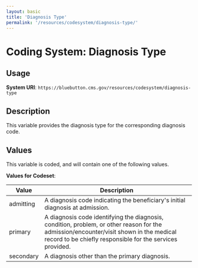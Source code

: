 ```yaml
---
layout: basic
title: 'Diagnosis Type'
permalink: '/resources/codesystem/diagnosis-type/'
---
```

# Coding System: Diagnosis Type

## Usage

**System URI**: `https://bluebutton.cms.gov/resources/codesystem/diagnosis-type`

## Description
This variable provides the diagnosis type for the corresponding diagnosis code.

## Values
This variable is coded, and will contain one of the following values.

**Values for Codeset**:

| Value     | Description                                                         |
|-----------|---------------------------------------------------------------------|
| admitting | A diagnosis code indicating the beneficiary's initial diagnosis at admission.                                |
| primary   | A diagnosis code identifying the diagnosis, condition, problem, or other reason for the admission/encounter/visit shown in the medical record to be chiefly responsible for the services provided.        |
| secondary | A diagnosis other than the primary diagnosis.|
